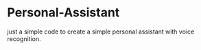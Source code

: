 # Personal-Assistant
just a simple code to create a simple personal assistant with voice recognition.
